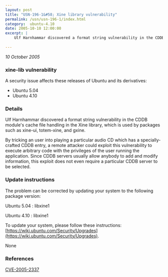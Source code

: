 ```yaml
---
layout: post
title: "USN-196-1&#58; Xine library vulnerability"
permalink: /usn/usn-196-1/index.html
category:  ubuntu-4.10
date: 2005-10-10 12:00:00
excerpt: |
    Ulf Harnhammar discovered a format string vulnerability in the CDDB module&#39;s cache file handling in the Xine library, which is used by packages such as xine-ui, totem-xine, and gxine.
    
--- 
```

 
 

*10 October 2005*

### xine-lib vulnerability

A security issue affects these releases of Ubuntu and its derivatives:

* Ubuntu 5.04
* Ubuntu 4.10

### Details

Ulf Harnhammar discovered a format string vulnerability in the CDDB module&#39;s cache file handling in the Xine library, which is used by packages such as xine-ui, totem-xine, and gxine.

By tricking an user into playing a particular audio CD which has a specially-crafted CDDB entry, a remote attacker could exploit this vulnerability to execute arbitrary code with the privileges of the user running the application. Since CDDB servers usually allow anybody to add and modify information, this exploit does not even require a particular CDDB server to be selected.

### Update instructions

The problem can be corrected by updating your system to the following package version:

Ubuntu 5.04
 : libxine1 

Ubuntu 4.10
 : libxine1 

To update your system, please follow these instructions: [https://wiki.ubuntu.com/Security/Upgrades](https://wiki.ubuntu.com/Security/Upgrades).

None

### References

 
 [CVE-2005-2337](http://people.ubuntu.com/~ubuntu-security/cve/CVE-2005-2337)
 

